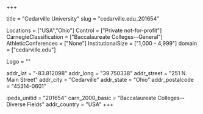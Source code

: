 
+++

title = "Cedarville University"
slug = "cedarville.edu_201654"

Locations = ["USA","Ohio"]
Control = ["Private not-for-profit"]
CarnegieClassification = ["Baccalaureate Colleges--General"]
AthleticConferences = ["None"]
InstitutionalSize = ["1,000 - 4,999"]
domain = ["cedarville.edu"]

Logo = ""

addr_lat = "-83.812098"
addr_long = "39.750338"
addr_street = "251 N. Main Street"
addr_city = "Cedarville"
addr_state = "Ohio"
addr_postalcode = "45314-0601"

ipeds_unitid = "201654"
carn_2000_basic = "Baccalaureate Colleges--Diverse Fields"
addr_country = "USA"
+++
    
